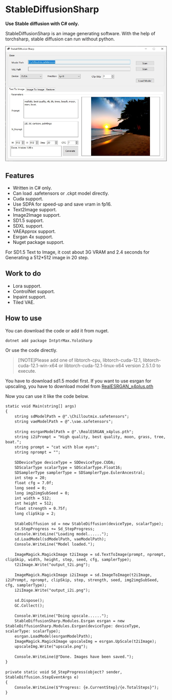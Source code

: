 # StableDiffusionSharp

**Use Stable diffusion with C# only.**

StableDiffusionSharp is an image generating software. With the help of torchsharp, stable diffusion can run without python.

![Demo](./Assets/Demo.jpg)

## Features

- Written in C# only.
- Can load .safetensors or .ckpt model directly.
- Cuda support.
- Use SDPA for speed-up and save vram in fp16.
- Text2Image support.
- Image2Image support.
- SD1.5 support.
- SDXL support.
- VAEApprox support.
- Esrgan 4x support.
- Nuget package support.

For SD1.5 Text to Image, it cost about 3G VRAM and 2.4 seconds for Generating a 512*512 image in 20 step.

## Work to do

- Lora support.
- ControlNet support.
- Inpaint support.
- Tiled VAE.

## How to use

You can download the code or add it from nuget.

    dotnet add package IntptrMax.YoloSharp

Or use the code directly.

> [!NOTE]Please add one of libtorch-cpu, libtorch-cuda-12.1, libtorch-cuda-12.1-win-x64 or libtorch-cuda-12.1-linux-x64 version 2.5.1.0 to execute.

You have to download sd1.5 model first.
If you want to use esrgan for upscaling, you have to download model from [RealESRGAN_x4plus.pth](https://github.com/xinntao/Real-ESRGAN/releases/download/v0.1.0/RealESRGAN_x4plus.pth)

Now you can use it like the code below.

    static void Main(string[] args)
    {
        string sdModelPath = @".\Chilloutmix.safetensors";
        string vaeModelPath = @".\vae.safetensors";

        string esrganModelPath = @".\RealESRGAN_x4plus.pth";
        string i2iPrompt = "High quality, best quality, moon, grass, tree, boat.";
        string prompt = "cat with blue eyes";
        string nprompt = "";

        SDDeviceType deviceType = SDDeviceType.CUDA;
        SDScalarType scalarType = SDScalarType.Float16;
        SDSamplerType samplerType = SDSamplerType.EulerAncestral;
        int step = 20;
        float cfg = 7.0f;
        long seed = 0;
        long img2imgSubSeed = 0;
        int width = 512;
        int height = 512;
        float strength = 0.75f;
        long clipSkip = 2;

        StableDiffusion sd = new StableDiffusion(deviceType, scalarType);
        sd.StepProgress += Sd_StepProgress;
        Console.WriteLine("Loading model......");
        sd.LoadModel(sdModelPath, vaeModelPath);
        Console.WriteLine("Model loaded.");

        ImageMagick.MagickImage t2iImage = sd.TextToImage(prompt, nprompt, clipSkip, width, height, step, seed, cfg, samplerType);
        t2iImage.Write("output_t2i.png");

        ImageMagick.MagickImage i2iImage = sd.ImageToImage(t2iImage, i2iPrompt, nprompt, clipSkip, step, strength, seed, img2imgSubSeed, cfg, samplerType);
        i2iImage.Write("output_i2i.png");

        sd.Dispose();
        GC.Collect();

        Console.WriteLine("Doing upscale......");
        StableDiffusionSharp.Modules.Esrgan esrgan = new StableDiffusionSharp.Modules.Esrgan(deviceType: deviceType, scalarType: scalarType);
        esrgan.LoadModel(esrganModelPath);
        ImageMagick.MagickImage upscaleImg = esrgan.UpScale(t2iImage);
        upscaleImg.Write("upscale.png");

        Console.WriteLine(@"Done. Images have been saved.");
    }

    private static void Sd_StepProgress(object? sender, StableDiffusion.StepEventArgs e)
    {
        Console.WriteLine($"Progress: {e.CurrentStep}/{e.TotalSteps}");
    }
